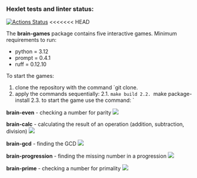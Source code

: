 ### Hexlet tests and linter status:
[![Actions Status](https://github.com/buna-p/python-project-49/actions/workflows/hexlet-check.yml/badge.svg)](https://github.com/buna-p/python-project-49/actions)
<<<<<<< HEAD

The **brain-games** package contains five interactive games.
Minimum requirements to run:
- python = 3.12
- prompt = 0.4.1
- ruff = 0.12.10

To start the games:
1. clone the repository with the command `git clone.
2. apply the commands sequentially:
  2.1. `make build
  2.2. `make package-install
  2.3. to start the game use the command: `<game-name>

**brain-even** - checking a number for parity
<a href="https://asciinema.org/a/7qXlDI27PUkv4hTXRK4UfqVVa" target="_blank"><img src="https://asciinema.org/a/7qXlDI27PUkv4hTXRK4UfqVVa.svg" /></a>

**brain-calc** - calculating the result of an operation (addition, subtraction, division)
<a href="https://asciinema.org/a/NC5kaVDUGKOAimcOnOt90yzzX" target="_blank"><img src="https://asciinema.org/a/NC5kaVDUGKOAimcOnOt90yzzX.svg" /></a>

**brain-gcd** - finding the GCD
<a href="https://asciinema.org/a/IOefNJui0wTEZJlqUUEBFTJsa" target="_blank"><img src="https://asciinema.org/a/IOefNJui0wTEZJlqUUEBFTJsa.svg" /></a>

**brain-progression** - finding the missing number in a progression
<a href="https://asciinema.org/a/IFn7I2nlUPeI8dz4QMc23re1O" target="_blank"><img src="https://asciinema.org/a/IFn7I2nlUPeI8dz4QMc23re1O.svg" /></a>

**brain-prime** - checking a number for primality
<a href="https://asciinema.org/a/K8xF7ZrEKDisqMn35GRtPUhzN" target="_blank"><img src="https://asciinema.org/a/K8xF7ZrEKDisqMn35GRtPUhzN.svg" /></a>

